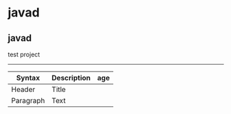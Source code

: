 # javad
## javad
test project
***

| Syntax      | Description | age   |
| ----------- | ----------- |------ |
| Header      | Title       |       |
| Paragraph   | Text        |       |